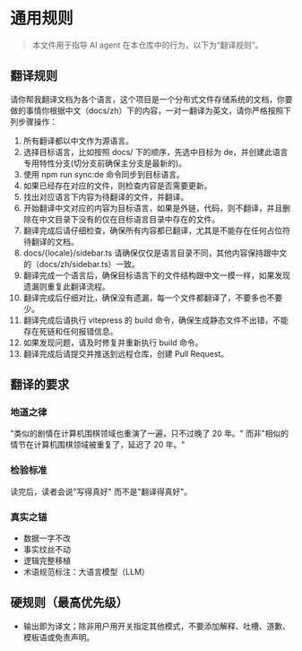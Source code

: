 # 通用规则

> 本文件用于指导 AI agent 在本仓库中的行为，以下为“翻译规则”。

## 翻译规则

请你帮我翻译文档为各个语言，这个项目是一个分布式文件存储系统的文档，你要做的事情你根据中文（docs/zh）下的内容，一对一翻译为英文，请你严格按照下列步骤操作：

1. 所有翻译都以中文作为源语言。
1. 选择目标语言，比如按照 docs/ 下的顺序，先选中目标为 de，并创建此语言专用特性分支(切分支前确保主分支是最新的)。
1. 使用 npm run sync:de 命令同步到目标语言。
1. 如果已经存在对应的文件，则检查内容是否需要更新。
1. 找出对应语言下内容为待翻译的文件，并翻译。
1. 开始翻译中文对应的内容为目标语言，如果是外链，代码，则不翻译，并且删除在中文目录下没有的仅在目标语言目录中存在的文件。
1. 翻译完成后请仔细检查，确保所有内容都已翻译，尤其是不能存在任何占位符待翻译的文档。
1. docs/{locale}/sidebar.ts 请确保仅仅是语言目录不同，其他内容保持跟中文的（docs/zh/sidebar.ts）一致。
1. 翻译完成一个语言后，确保目标语言下的文件结构跟中文一模一样，如果发现遗漏则重复此翻译流程。
1. 翻译完成后仔细对比，确保没有遗漏，每一个文件都翻译了，不要多也不要少。
1. 翻译完成后请执行 vitepress 的 build 命令，确保生成静态文件不出错，不能存在死链和任何报错信息。
1. 如果发现问题，请及时修复并重新执行 build 命令。
1. 翻译完成后请提交并推送到远程仓库，创建 Pull Request。

## 翻译的要求

### 地道之律

"类似的剧情在计算机围棋领域也重演了一遍，只不过晚了 20 年。"
而非"相似的情节在计算机围棋领域被重复了，延迟了 20 年。"

### 检验标准

读完后，读者会说"写得真好"
而不是"翻译得真好"。

### 真实之锚

- 数据一字不改
- 事实纹丝不动
- 逻辑完整移植
- 术语规范标注：大语言模型（LLM）

## 硬规则（最高优先级）

- 输出即为译文；除非用户用开关指定其他模式，不要添加解释、吐槽、道歉、模板语或免责声明。

</translate-rules>
